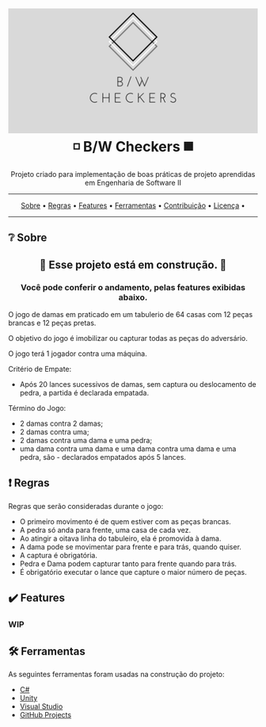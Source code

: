 <h1 align="center">
<img alt="NextLevelWeek" title="#NextLevelWeek" src="./public/cover.png" />
    ◽️ B/W Checkers ◼️
</h1>
<p align="center"> Projeto criado para implementação de boas práticas de projeto aprendidas em Engenharia de Software II</p>

---

<p align="center">
 <a href="#-sobre">Sobre</a> •
 <a href="#-regras">Regras</a> • 
  <a href="#-features">Features</a> • 
 <a href="#-tecnologias">Ferramentas</a> • 
 <a href="#-contribuicao">Contribuição</a> • 
 <a href="#-licenca">Licença</a> • 
</p>

---

## ❔ Sobre
<h2 align="center">
🚧  Esse projeto está em construção. 🚧
</h2>
<h3 align="center">
Você pode conferir o andamento, pelas features exibidas abaixo.
</h3>
O jogo de damas em praticado em um tabulerio de 64 casas com 12 peças brancas e 12 peças pretas.

O objetivo do jogo é imobilizar ou capturar todas as peças do adversário.

O jogo terá 1 jogador contra uma máquina.

Critério de Empate:

- Após 20 lances sucessivos de damas, sem captura ou deslocamento de pedra, a partida é declarada empatada.

Término do Jogo:

- 2 damas contra 2 damas;
- 2 damas contra uma;
- 2 damas contra uma dama e uma pedra;
- uma dama contra uma dama e uma dama contra uma dama e uma pedra, são - declarados empatados após 5 lances.


## ❗️ Regras
Regras que serão consideradas durante o jogo:
- O primeiro movimento é de quem estiver com as peças brancas.
- A pedra só anda para frente, uma casa de cada vez.
- Ao atingir a oitava linha do tabuleiro, ela é promovida à dama.
- A dama pode se movimentar para frente e para trás, quando quiser.
- A captura é obrigatória.
- Pedra e Dama podem capturar tanto para frente quando para trás.
- É obrigatório executar o lance que capture o maior número de peças.

  

## ✔️ Features

### WIP

## 🛠 Ferramentas

As seguintes ferramentas foram usadas na construção do projeto:

- [C#](https://docs.microsoft.com/pt-br/dotnet/csharp/)
- [Unity](https://unity.com/pt)
- [Visual Studio](https://visualstudio.microsoft.com/pt-br/)
- [GitHub Projects](https://github.com/features/project-management/)

</p>